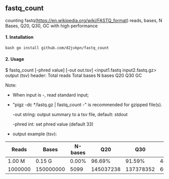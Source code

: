 ## fastq_count

counting fastq(https://en.wikipedia.org/wiki/FASTQ_format) reads, bases, N Bases, Q20, Q30, GC
with high performance


#### 1. Installation
`bash
go install github.com/d2jvkpn/fastq_count
`

#### 2. Usage

$ fastq_count  [-phred value]  [-out out.tsv]  <input1.fastq input2.fastq.gz>
  output (tsv) header: Total reads  Total bases  N bases  Q20  Q30  GC
  
Note:

- When input is -, read standard input;

- "pigz -dc *.fastq.gz | fastq_count -" is recommended for gzipped file(s).

    -out string: output summary to a tsv file, default: stdout

    -phred int: set phred value (default 33)

- output example (tsv):

| Reads | Bases | N-bases | Q20 | Q30 | GC |
| ----------- | ----------- | ------- | --- | --- | -- |
| 1.00 M | 0.15 G | 0.00% | 96.69% | 91.59% | 44.20% |
| 1000000 | 150000000 | 5099 | 145037238 | 137378352 | 66294072 |

